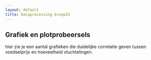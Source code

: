 ```yaml
---
layout: default
title: Dataprocessing Groep24
---
```

<head>
      <script src="https://cdn.plot.ly/plotly-latest.min.js"></script>
</head>

## Grafiek en plotprobeersels
hier zie je een aantal grafieken  die duidelijke correlatie geven tussen voedselprijs en hoeveelheid vluchtelingen.

<div id="tester" style="width:600px;height:600px;"></div>
<script>
	TESTER = document.getElementById('tester');
	Plotly.plot( TESTER, [{
	x: [1, 2, 3, 4, 5],
	y: [1, 2, 4, 8, 16] }], {
	margin: { t: 0 } } );
</script>

<script>
var trace1 = {
  x: [1, 2, 3, 4],
  y: [10, 15, 13, 17],
  mode: 'markers'
};

var trace2 = {
  x: [2, 3, 4, 5],
  y: [16, 5, 11, 10],
  mode: 'lines'
};

var trace3 = {
  x: [1, 2, 3, 4],
  y: [12, 9, 15, 12],
  mode: 'lines+markers'
};

var data = [ trace1, trace2, trace3 ];

var layout = {};

Plotly.newPlot('myDiv', data, layout);
</script>

